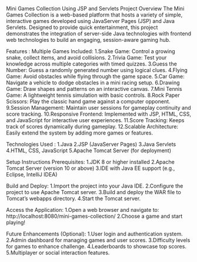 Mini Games Collection Using JSP and Servlets Project Overview The Mini Games Collection is a web-based platform that hosts a variety of simple, interactive games developed using JavaServer Pages (JSP) and Java Servlets. Designed to provide quick entertainment, this project demonstrates the integration of server-side Java technologies with frontend web technologies to build an engaging, session-aware gaming hub.

Features : Multiple Games Included: 1.Snake Game: Control a growing snake, collect items, and avoid collisions. 2.Trivia Game: Test your knowledge across multiple categories with timed quizzes. 3.Guess the Number: Guess a randomly generated number using logical clues. 4.Flying Game: Avoid obstacles while flying through the game space. 5.Car Game: Navigate a vehicle to dodge obstacles in a mini racing setup. 6.Drawing Game: Draw shapes and patterns on an interactive canvas. 7.Mini Tennis Game: A lightweight tennis simulation with basic controls. 8.Rock Paper Scissors: Play the classic hand game against a computer opponent. 9.Session Management: Maintain user sessions for gameplay continuity and score tracking. 10.Responsive Frontend: Implemented with JSP, HTML, CSS, and JavaScript for interactive user experiences. 11.Score Tracking: Keeps track of scores dynamically during gameplay. 12.Scalable Architecture: Easily extend the system by adding more games or features.

Technologies Used : 1.Java 2.JSP (JavaServer Pages) 3.Java Servlets 4.HTML, CSS, JavaScript 5.Apache Tomcat Server (for deployment)

Setup Instructions Prerequisites: 1.JDK 8 or higher installed 2.Apache Tomcat Server (version 10 or above) 3.IDE with Java EE support (e.g., Eclipse, IntelliJ IDEA)

Build and Deploy: 1.Import the project into your Java IDE. 2.Configure the project to use Apache Tomcat server. 3.Build and deploy the WAR file to Tomcat’s webapps directory. 4.Start the Tomcat server.

Access the Application: 1.Open a web browser and navigate to: http://localhost:8080/mini-games-collection/ 2.Choose a game and start playing!

Future Enhancements (Optional): 1.User login and authentication system. 2.Admin dashboard for managing games and user scores. 3.Difficulty levels for games to enhance challenge. 4.Leaderboards to showcase top scores. 5.Multiplayer or social interaction features.
